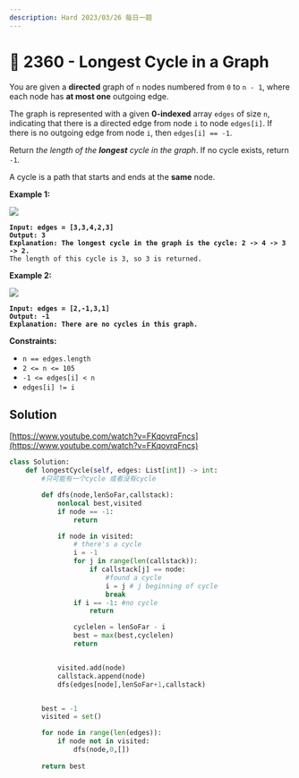 ```yaml
---
description: Hard 2023/03/26 每日一题
---
```


# 🥺 2360 - Longest Cycle in a Graph

You are given a **directed** graph of `n` nodes numbered from `0` to `n - 1`, where each node has **at most one** outgoing edge.

The graph is represented with a given **0-indexed** array `edges` of size `n`, indicating that there is a directed edge from node `i` to node `edges[i]`. If there is no outgoing edge from node `i`, then `edges[i] == -1`.

Return _the length of the **longest** cycle in the graph_. If no cycle exists, return `-1`.

A cycle is a path that starts and ends at the **same** node.

&#x20;

**Example 1:**

![](https://assets.leetcode.com/uploads/2022/06/08/graph4drawio-5.png)

<pre><code><strong>Input: edges = [3,3,4,2,3]
</strong><strong>Output: 3
</strong><strong>Explanation: The longest cycle in the graph is the cycle: 2 -> 4 -> 3 -> 2.
</strong>The length of this cycle is 3, so 3 is returned.
</code></pre>

**Example 2:**

![](https://assets.leetcode.com/uploads/2022/06/07/graph4drawio-1.png)

<pre><code><strong>Input: edges = [2,-1,3,1]
</strong><strong>Output: -1
</strong><strong>Explanation: There are no cycles in this graph.
</strong></code></pre>

&#x20;

**Constraints:**

* `n == edges.length`
* `2 <= n <= 105`
* `-1 <= edges[i] < n`
* `edges[i] != i`

## Solution

[https://www.youtube.com/watch?v=FKqovrqFncs](https://www.youtube.com/watch?v=FKqovrqFncs)

```python
class Solution:
    def longestCycle(self, edges: List[int]) -> int:
        #只可能有一个cycle 或者没有cycle

        def dfs(node,lenSoFar,callstack):
            nonlocal best,visited
            if node == -1:
                return

            if node in visited:
                # there's a cycle
                i = -1
                for j in range(len(callstack)):
                    if callstack[j] == node:
                        #found a cycle
                        i = j # j beginning of cycle
                        break
                if i == -1: #no cycle
                    return 

                cyclelen = lenSoFar - i
                best = max(best,cyclelen)
                return


            visited.add(node)
            callstack.append(node)
            dfs(edges[node],lenSoFar+1,callstack)


        best = -1
        visited = set()

        for node in range(len(edges)):
            if node not in visited:
                dfs(node,0,[])
        
        return best
```
